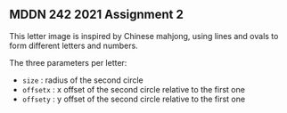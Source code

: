 ## MDDN 242 2021 Assignment 2

This letter image is inspired by Chinese mahjong, using lines and ovals to form different letters and numbers.

The three parameters per letter:
  * `size` : radius of the second circle
  * `offsetx` : x offset of the second circle relative to the first one
  * `offsety` : y offset of the second circle relative to the first one
